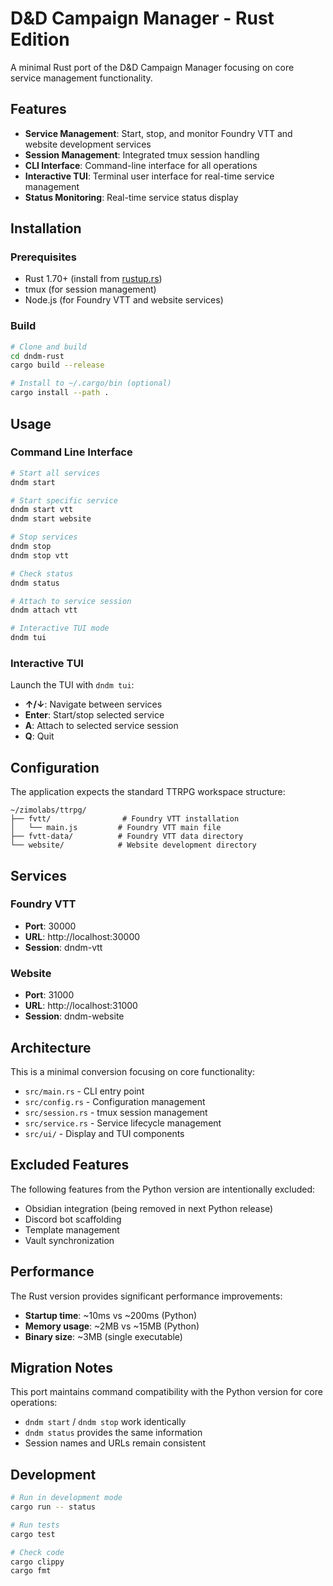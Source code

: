 # D&D Campaign Manager - Rust Edition

A minimal Rust port of the D&D Campaign Manager focusing on core service management functionality.

## Features

- **Service Management**: Start, stop, and monitor Foundry VTT and website development services
- **Session Management**: Integrated tmux session handling
- **CLI Interface**: Command-line interface for all operations
- **Interactive TUI**: Terminal user interface for real-time service management
- **Status Monitoring**: Real-time service status display

## Installation

### Prerequisites

- Rust 1.70+ (install from [rustup.rs](https://rustup.rs/))
- tmux (for session management)
- Node.js (for Foundry VTT and website services)

### Build

```bash
# Clone and build
cd dndm-rust
cargo build --release

# Install to ~/.cargo/bin (optional)
cargo install --path .
```

## Usage

### Command Line Interface

```bash
# Start all services
dndm start

# Start specific service
dndm start vtt
dndm start website

# Stop services
dndm stop
dndm stop vtt

# Check status
dndm status

# Attach to service session
dndm attach vtt

# Interactive TUI mode
dndm tui
```

### Interactive TUI

Launch the TUI with `dndm tui`:

- **↑/↓**: Navigate between services
- **Enter**: Start/stop selected service
- **A**: Attach to selected service session
- **Q**: Quit

## Configuration

The application expects the standard TTRPG workspace structure:

```
~/zimolabs/ttrpg/
├── fvtt/                # Foundry VTT installation
│   └── main.js         # Foundry VTT main file
├── fvtt-data/          # Foundry VTT data directory
└── website/            # Website development directory
```

## Services

### Foundry VTT

- **Port**: 30000
- **URL**: http://localhost:30000
- **Session**: dndm-vtt

### Website

- **Port**: 31000
- **URL**: http://localhost:31000
- **Session**: dndm-website

## Architecture

This is a minimal conversion focusing on core functionality:

- `src/main.rs` - CLI entry point
- `src/config.rs` - Configuration management
- `src/session.rs` - tmux session management
- `src/service.rs` - Service lifecycle management
- `src/ui/` - Display and TUI components

## Excluded Features

The following features from the Python version are intentionally excluded:

- Obsidian integration (being removed in next Python release)
- Discord bot scaffolding
- Template management
- Vault synchronization

## Performance

The Rust version provides significant performance improvements:

- **Startup time**: ~10ms vs ~200ms (Python)
- **Memory usage**: ~2MB vs ~15MB (Python)
- **Binary size**: ~3MB (single executable)

## Migration Notes

This port maintains command compatibility with the Python version for core operations:

- `dndm start` / `dndm stop` work identically
- `dndm status` provides the same information
- Session names and URLs remain consistent

## Development

```bash
# Run in development mode
cargo run -- status

# Run tests
cargo test

# Check code
cargo clippy
cargo fmt
```
